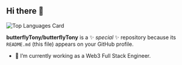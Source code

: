 ## Hi there 👋


![Top Languages Card](https://github-readme-stats.vercel.app/api/top-langs/?username=butterflyTony&hide=HTML&langs_count=5)

**butterflyTony/butterflyTony** is a ✨ _special_ ✨ repository because its `README.md` (this file) appears on your GitHub profile.

- 🔭 I’m currently working as a Web3 Full Stack Engineer.


